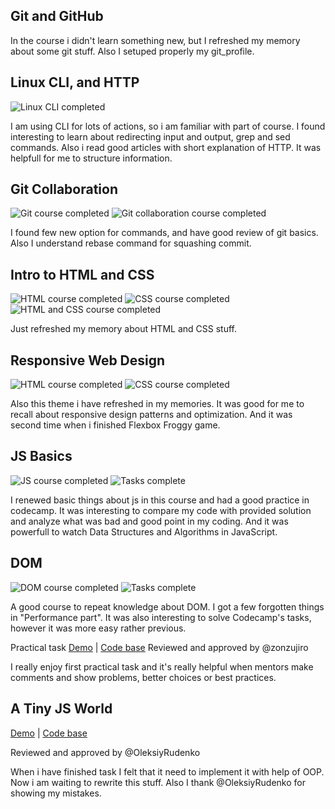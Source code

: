 ## Git and GitHub

In the course i didn't learn something new, but I refreshed my memory about some git stuff. Also I setuped properly my git_profile.

## Linux CLI, and HTTP

![Linux CLI completed](task_linux_cli/task_linux_cli_complited.png)

I am using CLI for lots of actions, so i am familiar with part of course. I found interesting to learn about redirecting input and output, grep and sed commands. 
Also i read good articles with short explanation of HTTP. It was helpfull for me to structure information.

## Git Collaboration

![Git course completed](task_git_collaboration/git1.png)
![Git collaboration course completed](task_git_collaboration/github_collab.png)

I found few new option for commands, and have good review of git basics. Also I understand rebase command for squashing commit.

## Intro to HTML and CSS

![HTML course completed](task_html_css_intro/HTML_course.png)
![CSS course completed](task_html_css_intro/css.png)
![HTML and CSS course completed](task_html_css_intro/intro_html_and_css_complete.png)

Just refreshed my memory about HTML and CSS stuff.

## Responsive Web Design

![HTML course completed](task_responsive_web_design/responsive.png)
![CSS course completed](task_responsive_web_design/flex-frog.png)

Also this theme i have refreshed in my memories. It was good for me to recall about responsive design patterns and optimization. And it was second time when i finished Flexbox Froggy game.

## JS Basics

![JS course completed](task_js_basics/javascript_course.png)
![Tasks complete](task_js_basics/codecamp_first.png)

I renewed basic things about js in this course and had a good practice in codecamp. It was interesting to compare my code with provided solution and analyze what was bad and good point in my coding. And it was powerfull to watch Data Structures and Algorithms in JavaScript.

## DOM

![DOM course completed](task_js_dom/dom_course_complete.png)
![Tasks complete](task_js_dom/codecamp_second.png)

A good course to repeat knowledge about DOM. I got a few forgotten things in "Performance part". It was also interesting to solve Codecamp's tasks, however it was more easy rather previous.

Practical task
[Demo](https://olek557.github.io/kottans-frontend/task_js_dom/practical_task/index.html) |
[Code base](https://github.com/olek557/kottans-frontend/tree/master/task_js_dom/practical_task)
Reviewed and approved by @zonzujiro
  
I really enjoy first practical task and it's really helpful when mentors make comments and show problems, better choices or best practices.

## A Tiny JS World

[Demo](https://olek557.github.io/a-tiny-JS-world/) |
[Code base](https://github.com/olek557/a-tiny-JS-world/tree/populate-world)

Reviewed and approved by @OleksiyRudenko

When i have finished task I felt that it need to implement it with help of OOP. Now i am waiting to rewrite this stuff. Also I thank @OleksiyRudenko for showing my mistakes.

